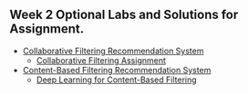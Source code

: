 ## Week 2 Optional Labs and Solutions for Assignment.
* [Collaborative Filtering Recommendation System](https://github.com/vhoang1206/Coursera-Machine-Learning-Specialization/tree/main/Course%203%20-%20Unsupervised%20Learning%2C%20Recommenders%2C%20Reinforcement%20Learning/Course%203%20-%20Week%202/Collaborative%20Filtering%20RecSys)
   * [Collaborative Filtering Assignment](https://github.com/vhoang1206/Coursera-Machine-Learning-Specialization/blob/main/Course%203%20-%20Unsupervised%20Learning%2C%20Recommenders%2C%20Reinforcement%20Learning/Course%203%20-%20Week%202/Collaborative%20Filtering%20RecSys/C3_W2_Collaborative_RecSys_Assignment.ipynb)
* [Content-Based Filtering Recommendation System](https://github.com/vhoang1206/Coursera-Machine-Learning-Specialization/tree/main/Course%203%20-%20Unsupervised%20Learning%2C%20Recommenders%2C%20Reinforcement%20Learning/Course%203%20-%20Week%202/Content-Based%20Filtering%20RecSys)
    * [Deep Learning for Content-Based Filtering](https://github.com/vhoang1206/Coursera-Machine-Learning-Specialization/blob/main/Course%203%20-%20Unsupervised%20Learning%2C%20Recommenders%2C%20Reinforcement%20Learning/Course%203%20-%20Week%202/Content-Based%20Filtering%20RecSys/C3_W2_RecSysNN_Assignment.ipynb)

